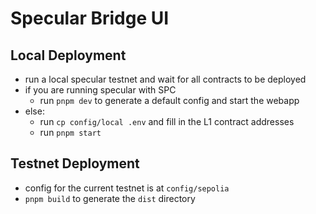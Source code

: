 # Specular Bridge UI 

## Local Deployment
- run a local specular testnet and wait for all contracts to be deployed
- if you are running specular with SPC
    - run `pnpm dev` to generate a default config and start the webapp
- else:
    - run `cp config/local .env` and fill in the L1 contract addresses
    - run `pnpm start`

## Testnet Deployment
- config for the current testnet is at `config/sepolia`
- `pnpm build` to generate the `dist` directory

